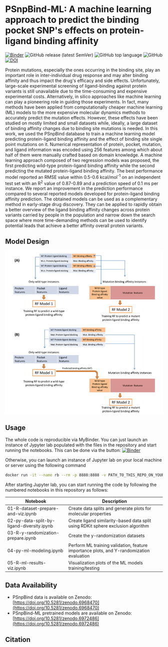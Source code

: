# PSnpBind-ML: A machine learning approach to predict the binding pocket SNP's effects on protein-ligand binding affinity

[![Binder](https://mybinder.org/badge_logo.svg)](https://mybinder.org/v2/gh/ammar257ammar/PSnpBind-ML-notebook/ccde6b4f84f9d1b9425b3fc271ddf72f91dca17c) ![GitHub release (latest SemVer)](https://img.shields.io/github/v/release/ammar257ammar/PSnpBind-ML-notebook) ![GitHub top language](https://img.shields.io/github/languages/top/ammar257ammar/PSnpBind-ML-notebook) ![GitHub](https://img.shields.io/github/license/ammar257ammar/PSnpBind-ML-notebook) [![DOI](https://zenodo.org/badge/512651730.svg)](https://zenodo.org/badge/latestdoi/512651730)


Protein mutations, especially the ones occurring in the binding site, play an important role in inter-individual drug response and may alter binding affinity and thus impact the drug's efficacy and side effects. Unfortunately, large-scale experimental screening of ligand-binding against protein variants is still unavailable due to the time-consuming and expensive experimental costs. Alternatively, in silico approaches like machine learning can play a pioneering role in guiding those experiments. In fact, many methods have been applied from computationally cheaper machine learning (ML) models to the more expensive molecular dynamics methods to accurately predict the mutation effects. However, these effects have been studied on mostly limited and small datasets while, ideally, a large dataset of binding affinity changes due to binding site mutations is needed. In this work, we used the PSnpBind database to train a machine learning model predicting protein-ligand binding affinity and the effect of binding site single point mutations on it. Numerical representation of protein, pocket, mutation, and ligand information was encoded using 256 features among which about half of them were manually crafted based on domain knowledge. A machine learning approach composed of two regression models was proposed, the first predicting wild-type protein-ligand binding affinity while the second predicting the mutated protein-ligand binding affinity. The best performance model reported an RMSE value within 0.5-0.6 kcal/mol<sup>-1</sup> on an independent test set with an R<sup>2</sup> value of 0.87-0.89 and a prediction speed of 0.1 ms per instance. We report an improvement in the prediction performance compared to several reported models developed for protein-ligand binding affinity prediction. The obtained models can be used as a complementary method in early-stage drug discovery. They can be applied to rapidly obtain a better overview of the ligand binding affinity changes across protein variants carried by people in the population and narrow down the search space where more time-demanding methods can be used to identify potential leads that achieve a better affinity overall protein variants.

## Model Design
[![name](images/model-design/model-design-2.png)](images/model-design/model-design-2.png)

## Usage
The whole code is reproducible via MyBinder. You can just launch an instance of Jypyter lab populated with the files in the repository and start running the notebooks.
This can be done via the button: 
[![Binder](https://mybinder.org/badge_logo.svg)](https://mybinder.org/v2/gh/ammar257ammar/PSnpBind-ML-notebook/ccde6b4f84f9d1b9425b3fc271ddf72f91dca17c)

Otherwise, you can launch an instance of Jupyter lab on your local machine or server using the following command

```sh
docker run -it --name rb --rm -p 8888:8888 -v PATH_TO_THIS_REPO_ON_YOUR_MACHINE:/home/jovyan/work jupyter/r-notebook:r-4.1.1
```

After starting Jupyter lab, you can start running the code by following the numbered notebooks in this repository as follows:

| Notebook  | Description |
|---|---|
| 01-R-dataset-prepare-and-viz.ipynb  |  Create data splits and generate plots for molecular properties |
| 02-py-data-split-by-ligand-diversity.ipynb  | Create ligand similarity-based data split using RDKit sphere exclusion algorithm  |
| 03-R-y-randomization-prepare.ipynb  | Create the y-randomization datasets |
| 04-py-ml-modeling.ipynb | Perform ML training validation, feature importance plots, and Y-randomization evaluation |
| 05-R-ml-results-viz.ipynb | Visualization plots of the ML models training/testing |

## Data Availability
- PSnpBind data is available on Zenodo: [https://doi.org/10.5281/zenodo.6968470](https://doi.org/10.5281/zenodo.6968470)
- PSnpBind-ML pretrained models are available on Zenodo: [https://doi.org/10.5281/zenodo.6972486](https://doi.org/10.5281/zenodo.6972486)

## Citation
